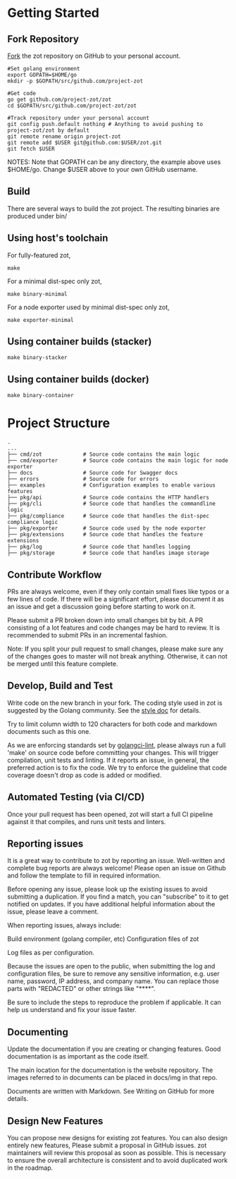 # Getting Started

## Fork Repository

[Fork](https://github.com/project-zot/zot) the zot repository on GitHub to your personal account.

```
#Set golang environment
export GOPATH=$HOME/go
mkdir -p $GOPATH/src/github.com/project-zot

#Get code
go get github.com/project-zot/zot
cd $GOPATH/src/github.com/project-zot/zot

#Track repository under your personal account
git config push.default nothing # Anything to avoid pushing to project-zot/zot by default
git remote rename origin project-zot
git remote add $USER git@github.com:$USER/zot.git
git fetch $USER

```

NOTES: Note that GOPATH can be any directory, the example above uses $HOME/go.
Change $USER above to your own GitHub username.

## Build

There are several ways to build the zot project. The resulting binaries are
produced under bin/


## Using host's toolchain

For fully-featured zot,

```
make
```

For a minimal dist-spec only zot,

```
make binary-minimal
```

For a node exporter used by minimal dist-spec only zot,

```
make exporter-minimal
```

## Using container builds (stacker)

```
make binary-stacker
```

## Using container builds (docker)

```
make binary-container
```

# Project Structure

```
.
...
├── cmd/zot             # Source code contains the main logic
├── cmd/exporter        # Source code contains the main logic for node exporter
├── docs                # Source code for Swagger docs
├── errors              # Source code for errors
├── examples            # Configuration examples to enable various features
├── pkg/api             # Source code contains the HTTP handlers
├── pkg/cli             # Source code that handles the commandline logic
├── pkg/compliance      # Source code that handles the dist-spec compliance logic
├── pkg/exporter        # Source code used by the node exporter
├── pkg/extensions      # Source code that handles the feature extensions
├── pkg/log             # Source code that handles logging
├── pkg/storage         # Source code that handles image storage

```

## Contribute Workflow

PRs are always welcome, even if they only contain small fixes like typos or a few
lines of code. If there will be a significant effort, please document it as an
issue and get a discussion going before starting to work on it.

Please submit a PR broken down into small changes bit by bit. A PR consisting of
a lot features and code changes may be hard to review. It is recommended to
submit PRs in an incremental fashion.

Note: If you split your pull request to small changes, please make sure any of
the changes goes to master will not break anything. Otherwise, it can not be
merged until this feature complete.

## Develop, Build and Test

Write code on the new branch in your fork. The coding style used in zot is
suggested by the Golang community. See the [style doc](https://github.com/golang/go/wiki/CodeReviewComments) for details.

Try to limit column width to 120 characters for both code and markdown documents
such as this one.

As we are enforcing standards set by
[golangci-lint](https://github.com/golangci/golangci-lint), please always run a full 'make' on source
code before committing your changes. This will trigger compilation, unit tests
and linting. If it reports an issue, in general, the preferred action is to fix
the code. We try to enforce the guideline that code coverage doesn't drop as
code is added or modified.

## Automated Testing (via CI/CD)

Once your pull request has been opened, zot will start a full CI pipeline
against it that compiles, and runs unit tests and linters.

## Reporting issues

It is a great way to contribute to zot by reporting an issue. Well-written
and complete bug reports are always welcome! Please open an issue on Github and
follow the template to fill in required information.

Before opening any issue, please look up the existing issues to avoid submitting
a duplication. If you find a match, you can "subscribe" to it to get notified on
updates. If you have additional helpful information about the issue, please
leave a comment.

When reporting issues, always include:

Build environment (golang compiler, etc)
Configuration files of zot

Log files as per configuration.

Because the issues are open to the public, when submitting the log
and configuration files, be sure to remove any sensitive
information, e.g. user name, password, IP address, and company name.
You can replace those parts with "REDACTED" or other strings like
"****".

Be sure to include the steps to reproduce the problem if applicable.
It can help us understand and fix your issue faster.

## Documenting

Update the documentation if you are creating or changing features. Good
documentation is as important as the code itself.

The main location for the documentation is the website repository. The images
referred to in documents can be placed in docs/img in that repo.

Documents are written with Markdown. See Writing on GitHub for more details.

## Design New Features

You can propose new designs for existing zot features. You can also design
entirely new features, Please submit a proposal in GitHub issues. zot
maintainers will review this proposal as soon as possible. This is necessary to
ensure the overall architecture is consistent and to avoid duplicated work in
the roadmap.
